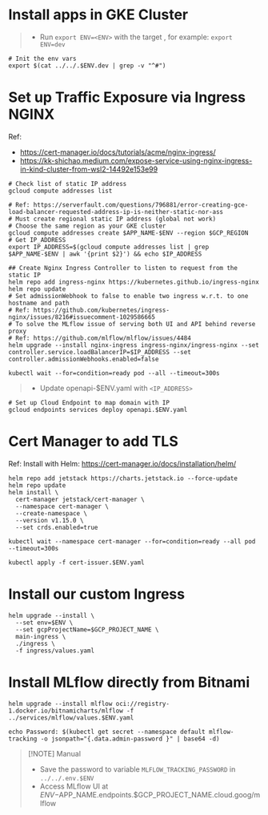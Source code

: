 # Install apps in GKE Cluster

> - Run `export ENV=<ENV>` with the target <ENV>, for example: `export ENV=dev`

```
# Init the env vars
export $(cat ../../.$ENV.dev | grep -v "^#")
```

# Set up Traffic Exposure via Ingress NGINX

Ref:
- https://cert-manager.io/docs/tutorials/acme/nginx-ingress/
- https://kk-shichao.medium.com/expose-service-using-nginx-ingress-in-kind-cluster-from-wsl2-14492e153e99

```
# Check list of static IP address
gcloud compute addresses list

# Ref: https://serverfault.com/questions/796881/error-creating-gce-load-balancer-requested-address-ip-is-neither-static-nor-ass
# Must create regional static IP address (global not work)
# Choose the same region as your GKE cluster
gcloud compute addresses create $APP_NAME-$ENV --region $GCP_REGION
# Get IP_ADDRESS
export IP_ADDRESS=$(gcloud compute addresses list | grep $APP_NAME-$ENV | awk '{print $2}') && echo $IP_ADDRESS

## Create Nginx Ingress Controller to listen to request from the static IP
helm repo add ingress-nginx https://kubernetes.github.io/ingress-nginx
helm repo update
# Set admissionWebhook to false to enable two ingress w.r.t. to one hostname and path
# Ref: https://github.com/kubernetes/ingress-nginx/issues/8216#issuecomment-1029586665
# To solve the MLflow issue of serving both UI and API behind reverse proxy
# Ref: https://github.com/mlflow/mlflow/issues/4484
helm upgrade --install nginx-ingress ingress-nginx/ingress-nginx --set controller.service.loadBalancerIP=$IP_ADDRESS --set controller.admissionWebhooks.enabled=false

kubectl wait --for=condition=ready pod --all --timeout=300s
```

> - Update openapi-$ENV.yaml with `<IP_ADDRESS>`

```
# Set up Cloud Endpoint to map domain with IP
gcloud endpoints services deploy openapi.$ENV.yaml
```

# Cert Manager to add TLS
Ref: Install with Helm: https://cert-manager.io/docs/installation/helm/
```
helm repo add jetstack https://charts.jetstack.io --force-update
helm repo update
helm install \
  cert-manager jetstack/cert-manager \
  --namespace cert-manager \
  --create-namespace \
  --version v1.15.0 \
  --set crds.enabled=true

kubectl wait --namespace cert-manager --for=condition=ready --all pod --timeout=300s

kubectl apply -f cert-issuer.$ENV.yaml
```

# Install our custom Ingress
```
helm upgrade --install \
  --set env=$ENV \
  --set gcpProjectName=$GCP_PROJECT_NAME \
  main-ingress \
  ./ingress \
  -f ingress/values.yaml
```

# Install MLflow directly from Bitnami
```
helm upgrade --install mlflow oci://registry-1.docker.io/bitnamicharts/mlflow -f ../services/mlflow/values.$ENV.yaml

echo Password: $(kubectl get secret --namespace default mlflow-tracking -o jsonpath="{.data.admin-password }" | base64 -d)
```

> [!NOTE] Manual
> - Save the password to variable `MLFLOW_TRACKING_PASSWORD` in `../../.env.$ENV`
> - Access MLflow UI at $ENV-$APP_NAME.endpoints.$GCP_PROJECT_NAME.cloud.goog/mlflow

